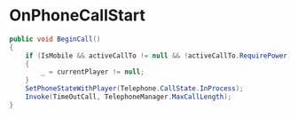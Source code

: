 <Badge type="danger" text="Carbon Compatible"/><Badge type="warning" text="Oxide Compatible"/>
# OnPhoneCallStart
```csharp
public void BeginCall()
{
	if (IsMobile && activeCallTo != null && !activeCallTo.RequirePower)
	{
		_ = currentPlayer != null;
	}
	SetPhoneStateWithPlayer(Telephone.CallState.InProcess);
	Invoke(TimeOutCall, TelephoneManager.MaxCallLength);
}

```
